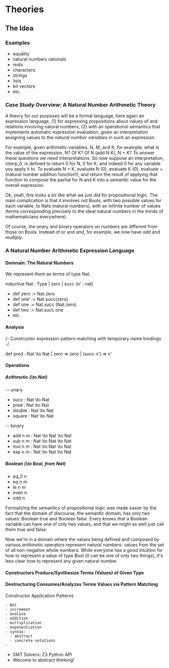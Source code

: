 # Theories

## The Idea

### Examples

- equality  
- natural numbers
  rationals
- reals
- characters
- strings
- lists
- bit vectors
- etc.
  
### Case Study Overview: A Natural Number Arithmetic Theory

A theory for our purposes will be a formal language, here again
an expression language, (1) for expressing propositions about values
of and relations involving natural numbers, (2) with an operational
semantics that implements automatic expression evaluation, given an
interpretation assigning values to the *natural number variables* in
such an expression.

For example, given arithmetic variables, N, M, and K, for example,
what is the value of the expression, N? Of K? Of N (add N K), N + K?
To answer these questions we need interpretations. So now suppose an
interpretation, interp_0, is defined to return 0 for N, 0 for K, and
indeed 0 for any variable you apply it to. To evaluate N + K, evaluate
N (0), evaluate K (0), evaluate + (natural number addition function!),
and return the result of applying that function to compose the partial
for N and K into a semantic value for the overall expression.

Ok, yeah, this looks a *lot* like what we just did for propositional
logic. The main complication is that it involves not Bools, with two
possible values for each variable, to Nats (natural numbers), with an
infinite number of values (terms corresponding precisely to the ideal
natural numbers in the minds of mathematicians everywhere).

Of course, the unary and binary operators on numbers are different
from those on Bools. Instead of *or* and *and*, for example, we now
have *add* and *multiply*.

### A Natural Number Arithmetic Expression Language

#### Domnain: The Natural Numbers

We represent them as terms of type Nat.

inductive Nat : Type
| zero
| succ (n' : nat)

- def zero := Nat.zero
- def one' := Nat.succ(zero)
- def one := Nat.succ (Nat.zero)
- def two := Nat.succ one
- etc

#### Analysis

/-
Constructor expression pattern matching with temporary name bindings
-/

def pred : Nat \to Nat
| zero => zero
| (succ n') => n'

#### Operations

##### Arithmetic (\to Nat)

-- unary

- succ :    Nat \to Nat
- pred :    Nat \to Nat
- double :  Nat \to Nat
- square :  Nat \to Nat

-- binary

- add n m : Nat \to Nat \to Nat
- sub n m : Nat \to Nat \to Nat
- mul n m : Nat \to Nat \to Nat
- exp n m : Nat \to Nat \to Nat

##### Boolean (\to Bool, from Nat)

- eq_0 n 
- eq n m
- le n m
- even n
- odd n


Formalizing the semantics of propositional logic was made easier by
the fact that the domain of discourse, the semantic domain, has only
two values: Boolean true and Boolean false. Every knows that a Boolean
variable can have one of only two values, and that we might as well
just call them true and false. 

Now we're in a domain where the values being defined and composed by
various *arithmetic* operators represent natural numbers: values from
the set of all non-negative whole numbers. While everyone has a good
intuition for how to represent a value of type Bool (it can be one of 
only two things), it's less clear how to represent any given natural
number.

#### Constructors Produce/Synthesize Terms (Values) of Given Type

#### Destructuring Consumes/Analyzes Terms Values via Pattern Matching

Constructor Application Patterns



    - Nat
    - increment
    - analyze
    - addition
    - multiplication
    - exponentiation
    - syntax:
      - abstract
      - concrete notations
    - 
  - SMT Solvers: Z3 Python API
- Wecome to abstract thinking!
  